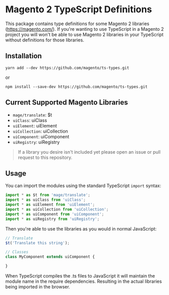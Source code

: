 # Magento 2 TypeScript Definitions
This package contains type definitions for some Magento 2 libraries (https://magento.com/). If you're wanting to use TypeScript in a Magento 2 project you will won't be able to use Magento 2 libraries in your TypeScript without definitions for those libraries.

## Installation
```
yarn add --dev https://github.com/magento/ts-types.git
```
or
```
npm install --save-dev https://github.com/magento/ts-types.git
```


## Current Supported Magento Libraries
- `mage/translate`: $t
- `uiClass`: uiClass
- `uiElement`: uiElement
- `uiCollection`: uiCollection
- `uiComponent`: uiComponent
- `uiRegistry`: uiRegistry

> If a library you desire isn't included yet please open an issue or pull request to this repository.

## Usage
You can import the modules using the standard TypeScript `import` syntax:
```js
import * as $t from 'mage/translate';
import * as uiClass from 'uiClass';
import * as uiElement from 'uiElement';
import * as uiCollection from 'uiCollection';
import * as uiComponent from 'uiComponent';
import * as uiRegistry from 'uiRegistry';
```

Then you're able to use the libraries as you would in normal JavaScript:
```js
// Translate
$t('Translate this string');

// Classes
class MyComponent extends uiComponent {

}
```

When TypeScript compiles the .ts files to JavaScript it will maintain the module name in the require dependencies. Resulting in the actual libraries being imported in the browser.
